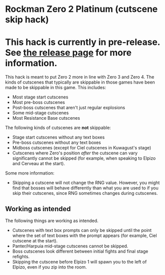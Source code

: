 # Rockman Zero 2 Platinum (cutscene skip hack)

# This hack is currently in pre-release. See [the release page](https://github.com/Ajarmar/platinum/releases/tag/v1.0-beta) for more information.

This hack is meant to put Zero 2 more in line with Zero 3 and Zero 4. The kinds of cutscenes that typically are skippable in those games have been made to be skippable in this game. This includes:

- Most stage start cutscenes
- Most pre-boss cutscenes
- Post-boss cutscenes that aren't just regular explosions
- Some mid-stage cutscenes
- Most Resistance Base cutscenes

The following kinds of cutscenes are **not** skippable:

- Stage start cutscenes without any text boxes
- Pre-boss cutscenes without any text boxes
- Midboss cutscenes (except for Ciel cutscenes in Kuwagust's stage)
- Cutscenes where Zero's position *after* the cutscene can vary significantly cannot be skipped (for example, when speaking to Elpizo and Cerveau at the start).

Some more information:

- Skipping a cutscene will not change the RNG value. However, you might find that bosses will behave differently than what you are used to if you skip their cutscenes, since RNG sometimes changes during cutscenes.

## Working as intended

The following things are working as intended.

- Cutscenes with text box prompts can only be skipped until the point where the set of text boxes with the prompt appears (for example, Ciel cutscene at the start).
- Panter/Harpuia mid-stage cutscenes cannot be skipped.
- Boss cutscenes look different between initial fights and final stage refights.
- Skipping the cutscene before Elpizo 1 will spawn you to the left of Elpizo, even if you zip into the room.
